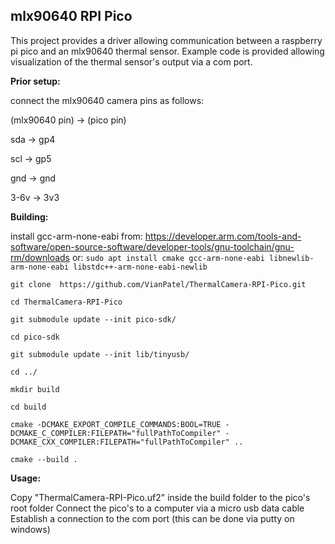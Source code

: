 ## mlx90640 RPI Pico
This project provides a driver allowing communication between a raspberry pi pico and an mlx90640 thermal sensor.
Example code is provided allowing visualization of the thermal sensor's output via a com port.


**Prior setup:**

connect the mlx90640 camera pins as follows:

(mlx90640 pin) -> (pico pin)

sda -> gp4

scl -> gp5

gnd -> gnd

3-6v -> 3v3


**Building:**

install gcc-arm-none-eabi from:
https://developer.arm.com/tools-and-software/open-source-software/developer-tools/gnu-toolchain/gnu-rm/downloads
or: `sudo apt install cmake gcc-arm-none-eabi libnewlib-arm-none-eabi libstdc++-arm-none-eabi-newlib`


`git clone  https://github.com/VianPatel/ThermalCamera-RPI-Pico.git`

`cd ThermalCamera-RPI-Pico`

`git submodule update --init pico-sdk/`

`cd pico-sdk`

`git submodule update --init lib/tinyusb/`

`cd ../`

`mkdir build`

`cd build`

`cmake -DCMAKE_EXPORT_COMPILE_COMMANDS:BOOL=TRUE -DCMAKE_C_COMPILER:FILEPATH="fullPathToCompiler" -DCMAKE_CXX_COMPILER:FILEPATH="fullPathToCompiler" ..`

`cmake --build .`


**Usage:**

Copy "ThermalCamera-RPI-Pico.uf2" inside the build folder to the pico's root folder
Connect the pico's to a computer via a micro usb data cable
Establish a connection to the com port (this can be done via putty on windows)
